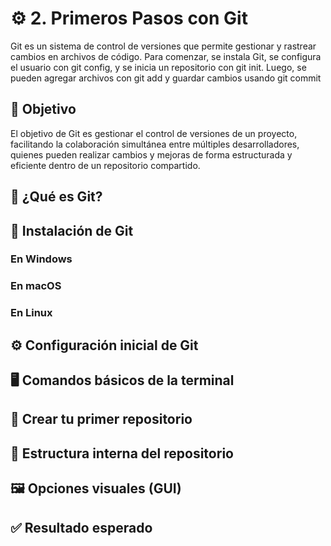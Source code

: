 # ⚙️ 2. Primeros Pasos con Git
Git es un sistema de control de versiones que permite gestionar y rastrear cambios en archivos de código. Para comenzar, se instala Git, se configura el usuario con git config, y se inicia un repositorio con git init. Luego, se pueden agregar archivos con git add y guardar cambios usando git commit
## 🎯 Objetivo
El objetivo de Git es gestionar el control de versiones de un proyecto, facilitando la colaboración simultánea entre múltiples desarrolladores, quienes pueden realizar cambios y mejoras de forma estructurada y eficiente dentro de un repositorio compartido.
## 🧠 ¿Qué es Git?

## 💾 Instalación de Git
### En Windows

### En macOS

### En Linux

## ⚙️ Configuración inicial de Git

## 🖥️ Comandos básicos de la terminal

## 📁 Crear tu primer repositorio

## 🧬 Estructura interna del repositorio

## 🖼️ Opciones visuales (GUI)

## ✅ Resultado esperado
